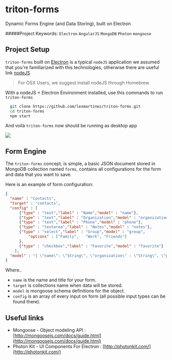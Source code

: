 # triton-forms
Dynamic Forms Engine (and Data Storing), built on Electron

#####Project Keywords: `Electron` `AngularJS` `MongoDB` `Photon` `mongoose`

## Project Setup

`triton-forms` built on [Electron](https://github.com/electron/electron) is a typical `nodeJS` application we assumed that you're familiarized with this technologies, otherwise there are useful link [nodeJS](https://nodejs.org/en/)

> For OSX Users, we suggest install nodeJS through Homebrew

With a nodeJS + Electron Environment installed, use this commands to run `triton-forms`

  ```bash
    git clone https://github.com/lexmartinez/triton-forms.git
    cd triton-forms
    npm start
  ```
And voil&#224; `triton-forms` now should be running as desktop app

![](https://raw.githubusercontent.com/lexmartinez/triton-forms/master/assets/img/capture1.png)

## Form Engine
The `triton-forms` concept, is simple, a basic JSON document stored in MongoDB collection named `forms`, contains all configurations for the form and data that you want to save.

Here is an example of form configuration:

```JSON
{
  "name" : "Contacts",
  "target" : "contacts",
  "config" : [
      {"type" : "text","label" : "Name","model" : "name"},
      {"type" : "text","label" : "Organization","model" : "organization"},
      {"type" : "text","label" : "Phone","model" : "phone"},
      {"type" : "textarea","label" : "Notes","model" : "notes"},
      {"type" : "select","label" : "Group","model" : "group",
          "options" : ["Family",   "Work", "Friends"]
      },
      {"type" : "checkbox","label" : "Favorite","model" : "favorite"}
    ],
  "model" : "{ \"name\": \"String\", \"organization\" : \"String\", \"phone\" : \"String\", \"group\" : \"String\", \"favorite\" : \"Boolean\"}"
}
```

Where..

* `name` is the name and title for your form.
* `target` is collections name when data will be stored.
* `model` is mongoose schema definitions for the object.
* `config` is an array of every input on form (all possible input types can be found there).

## Useful links
+ Mongoose - Object modeling API : [http://mongoosejs.com/docs/guide.html](http://mongoosejs.com/docs/guide.html)
+ Photon Kit - UI Components For Electron : [http://photonkit.com/](http://photonkit.com/)
